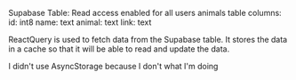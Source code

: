 Supabase Table:
Read access enabled for all users
animals table columns: 
id: int8
name: text
animal: text
link: text

ReactQuery is used to fetch data from the Supabase table. It stores the data in a cache so that it will be able to read and update the data.

I didn't use AsyncStorage because I don't what I'm doing 
